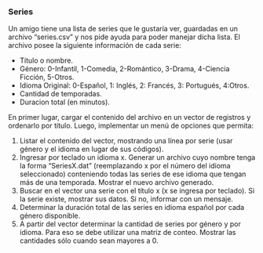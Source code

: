 ### Series

Un amigo tiene una lista de series que le gustaría ver, guardadas en un archivo “series.csv” y nos pide ayuda para 
poder manejar dicha lista. El archivo posee la siguiente información de cada serie:

 - Título o nombre.
 - Género: 0-Infantil, 1-Comedia, 2-Romántico, 3-Drama, 4-Ciencia Ficción, 5-Otros.
 - Idioma Original: 0-Español, 1: Inglés, 2: Francés, 3: Portugués, 4:Otros.
 - Cantidad de temporadas.
 - Duracion total (en minutos).

En primer lugar, cargar el contenido del archivo en un vector de registros y ordenarlo por título. Luego, implementar 
un menú de opciones que permita:

1. Listar el contenido del vector, mostrando una línea por serie (usar género y el idioma en lugar de sus códigos).
2. Ingresar por teclado un idioma x. Generar un archivo cuyo nombre tenga la forma “SeriesX.dat” (reemplazando x por 
   el número del idioma seleccionado) conteniendo todas las series de ese idioma que tengan más de una temporada.
   Mostrar el nuevo archivo generado.
3. Buscar en el vector una serie con el título x (x se ingresa por teclado). Si la serie existe, mostrar sus datos. 
   Si no, informar con un mensaje.
4. Determinar la duración total de las series en idioma español por cada género disponible.
5. A partir del vector determinar la cantidad de series por género y por idioma. Para eso se debe utilizar una matriz 
   de conteo. Mostrar las cantidades sólo cuando sean mayores a 0.
